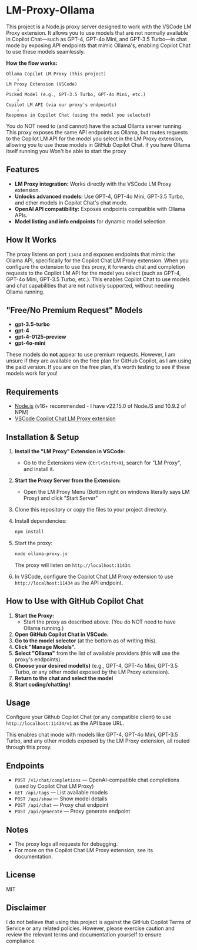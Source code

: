 
# LM-Proxy-Ollama


This project is a Node.js proxy server designed to work with the VSCode LM Proxy extension. It allows you to use models that are not normally available in Copilot Chat—such as GPT-4, GPT-4o Mini, and GPT-3.5 Turbo—in chat mode by exposing API endpoints that mimic Ollama's, enabling Copilot Chat to use these models seamlessly.

**How the flow works:**

```
Ollama Copilot LM Proxy (this project)
    ↓
LM Proxy Extension (VSCode)
    ↓
Picked Model (e.g., GPT-3.5 Turbo, GPT-4o Mini, etc.)
    ↓
Copilot LM API (via our proxy's endpoints)
    ↓
Response in Copilot Chat (using the model you selected)
```

You do NOT need to (and cannot) have the actual Ollama server running. This proxy exposes the same API endpoints as Ollama, but routes requests to the Copilot LM API for the model you select in the LM Proxy extension, allowing you to use those models in GitHub Copilot Chat. if you have Ollama itself running you Won't be able to start the proxy


## Features

- **LM Proxy integration:** Works directly with the VSCode LM Proxy extension.
- **Unlocks advanced models:** Use GPT-4, GPT-4o Mini, GPT-3.5 Turbo, and other models in Copilot Chat's chat mode.
- **OpenAI API compatibility:** Exposes endpoints compatible with Ollama APIs.
- **Model listing and info endpoints** for dynamic model selection.



## How It Works

The proxy listens on port `11434` and exposes endpoints that mimic the Ollama API, specifically for the Copilot Chat LM Proxy extension. When you configure the extension to use this proxy, it forwards chat and completion requests to the Copilot LM API for the model you select (such as GPT-4, GPT-4o Mini, GPT-3.5 Turbo, etc.). This enables Copilot Chat to use models and chat capabilities that are not natively supported, without needing Ollama running.

## "Free/No Premium Request" Models
- **gpt-3.5-turbo**
- **gpt-4**
- **gpt-4-0125-preview**
- **gpt-4o-mini**

These models do **not** appear to use premium requests. However, I am unsure if they are available on the free plan for GitHub Copilot, as I am using the paid version. If you are on the free plan, it's worth testing to see if these models work for you!

## Requirements

- [Node.js](https://nodejs.org/) (v16+ recommended - I have v22.15.0 of NodeJS and 10.9.2 of NPM) 
- [VSCode Copilot Chat LM Proxy extension](https://marketplace.visualstudio.com/items?itemName=ryonakae.vscode-lm-proxy)


## Installation & Setup

1. **Install the "LM Proxy" Extension in VSCode:**
     - Go to the Extensions view (`Ctrl+Shift+X`), search for "LM Proxy", and install it.

2. **Start the Proxy Server from the Extension:**
     - Open the LM Proxy Menu (Bottom right on windows literally says LM Proxy) and click "Start Server"

3. Clone this repository or copy the files to your project directory.

4. Install dependencies:
     ```sh
     npm install
     ```

5. Start the proxy:
     ```sh
     node ollama-proxy.js
     ```
     The proxy will listen on `http://localhost:11434`.

6. In VSCode, configure the Copilot Chat LM Proxy extension to use `http://localhost:11434` as the API endpoint.



## How to Use with GitHub Copilot Chat

1. **Start the Proxy:**
    - Start the proxy as described above. (You do NOT need to have Ollama running.)
2. **Open GitHub Copilot Chat in VSCode.**
3. **Go to the model selector** (at the bottom as of writing this).
4. **Click "Manage Models".**
5. **Select "Ollama"** from the list of available providers (this will use the proxy's endpoints).
6. **Choose your desired model(s)** (e.g., GPT-4, GPT-4o Mini, GPT-3.5 Turbo, or any other model exposed by the LM Proxy extension).
7. **Return to the chat and select the model**
7. **Start coding/chatting!**

## Usage

Configure your Github Copilot Chat (or any compatible client) to use `http://localhost:11434/v1` as the API base URL.

This enables chat mode with models like GPT-4, GPT-4o Mini, GPT-3.5 Turbo, and any other models exposed by the LM Proxy extension, all routed through this proxy.

## Endpoints

- `POST /v1/chat/completions` — OpenAI-compatible chat completions (used by Copilot Chat LM Proxy)
- `GET /api/tags` — List available models
- `POST /api/show` — Show model details
- `POST /api/chat` — Proxy chat endpoint
- `POST /api/generate` — Proxy generate endpoint


## Notes

- The proxy logs all requests for debugging.
- For more on the Copilot Chat LM Proxy extension, see its documentation.

## License

MIT

## Disclaimer

I do not believe that using this project is against the GitHub Copilot Terms of Service or any related policies. However, please exercise caution and review the relevant terms and documentation yourself to ensure compliance.
